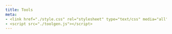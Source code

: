 ```yaml
---
title: Tools
meta:
- <link href="./style.css" rel="stylesheet" type="text/css" media="all">
- <script src="./toolgen.js"></script>
---
```


<section id="tools">
    <script>genWeb("../images/tools/terminal-preview.png", "https://ammon-m.github.io/browser-stuff/pages/terminal2/", "Conch", `
    <p>Small experimental web app. Created to learn more about programming language parsing and execution.</p>
    <p>The closest thing to it is probably linux Bash.</p>
    `)</script>
</section>
